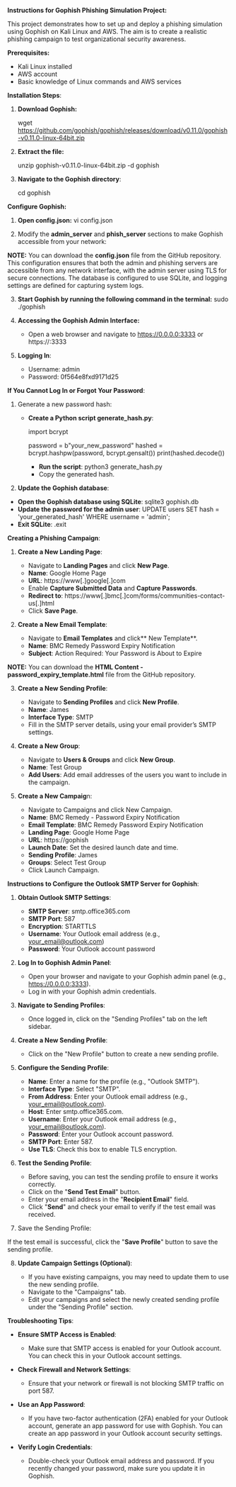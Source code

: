 **Instructions for Gophish Phishing Simulation Project:**

This project demonstrates how to set up and deploy a phishing simulation using Gophish on Kali Linux and AWS. The aim is to create a realistic phishing campaign to test organizational security awareness.

**Prerequisites:**

- Kali Linux installed
- AWS account
- Basic knowledge of Linux commands and AWS services

**Installation Steps**:

1. **Download Gophish:**

   wget https://github.com/gophish/gophish/releases/download/v0.11.0/gophish-v0.11.0-linux-64bit.zip

2. **Extract the file:**

   unzip gophish-v0.11.0-linux-64bit.zip -d gophish
  
3. **Navigate to the Gophish directory**:

   cd gophish

**Configure Gophish:**

1. **Open config.json:**  vi config.json

2. Modify the **admin_server** and **phish_server** sections to make Gophish accessible from your network:

**NOTE:** You can download the **config.json** file from the GitHub repository. This configuration ensures that both the admin and phishing servers are accessible from any network interface, with the admin server using TLS for secure connections. The database is configured to use SQLite, and logging settings are defined for capturing system logs. 

3. **Start Gophish by running the following command in the terminal:** sudo ./gophish

4. **Accessing the Gophish Admin Interface:**
   - Open a web browser and navigate to https://0.0.0.0:3333 or https://<Your-Kali-Linux-IP>:3333

5. **Logging In**:

   - Username: admin
   - Password:  0f564e8fxd9171d25

**If You Cannot Log In or Forgot Your Password**:

1. Generate a new password hash:

   - **Create a Python script generate_hash.py**:

      import bcrypt

      password = b"your_new_password"
      hashed = bcrypt.hashpw(password, bcrypt.gensalt())
      print(hashed.decode())

     - **Run the script**: python3 generate_hash.py
     - Copy the generated hash.
    
2. **Update the Gophish database**: 

- **Open the Gophish database using SQLite**: sqlite3 gophish.db
- **Update the password for the admin user**: UPDATE users SET hash = 'your_generated_hash' WHERE username = 'admin';
- **Exit SQLite**: .exit

**Creating a Phishing Campaign**:

1. **Create a New Landing Page**:
   
   - Navigate to **Landing Pages** and click **New Page**.
   - **Name**: Google Home Page
   - **URL**: https://www[.]google[.]com
   - Enable **Capture Submitted Data** and **Capture Passwords**.
   - **Redirect to**: https://www[.]bmc[.]com/forms/communities-contact-us[.]html
   - Click **Save Page**.

2. **Create a New Email Template**:

   - Navigate to **Email Templates** and click** New Template**.
   - **Name**: BMC Remedy Password Expiry Notification
   - **Subject**: Action Required: Your Password is About to Expire

**NOTE:** You can download the **HTML Content - password_expiry_template.html** file from the GitHub repository.

3. **Create a New Sending Profile**:

   - Navigate to **Sending Profiles** and click **New Profile**.
   - **Name**: James
   - **Interface Type**: SMTP
   - Fill in the SMTP server details, using your email provider’s SMTP settings.

4. **Create a New Group**:

   - Navigate to **Users & Groups** and click **New Group**.
   - **Name**: Test Group
   - **Add Users**: Add email addresses of the users you want to include in the campaign.

5. **Create a New Campaig**n:

   - Navigate to Campaigns and click New Campaign.
   - **Name**: BMC Remedy - Password Expiry Notification
   - **Email Template**: BMC Remedy Password Expiry Notification
   - **Landing Page**: Google Home Page
   - **URL**: https://gophish
   - **Launch Date**: Set the desired launch date and time.
   - **Sending Profile**: James
   - **Groups**: Select Test Group
   - Click Launch Campaign.

**Instructions to Configure the Outlook SMTP Server for Gophish**:

1. **Obtain Outlook SMTP Settings**:

   - **SMTP Server**: smtp.office365.com
   - **SMTP Port**: 587
   - **Encryption**: STARTTLS
   - **Username**: Your Outlook email address (e.g., your_email@outlook.com)
   - **Password**: Your Outlook account password
   
2. **Log In to Gophish Admin Panel**:

   - Open your browser and navigate to your Gophish admin panel (e.g., https://0.0.0.0:3333).
   - Log in with your Gophish admin credentials.

3. **Navigate to Sending Profiles**:

   - Once logged in, click on the "Sending Profiles" tab on the left sidebar.

4. **Create a New Sending Profile**:

   - Click on the "New Profile" button to create a new sending profile.

5. **Configure the Sending Profile**:

   - **Name**: Enter a name for the profile (e.g., "Outlook SMTP").
   - **Interface Type**: Select "SMTP".
   - **From Address**: Enter your Outlook email address (e.g., your_email@outlook.com).
   - **Host**: Enter smtp.office365.com.
   - **Username**: Enter your Outlook email address (e.g., your_email@outlook.com).
   - **Password**: Enter your Outlook account password.
   - **SMTP Port**: Enter 587.
   - **Use TLS**: Check this box to enable TLS encryption.

6. **Test the Sending Profile**:

   - Before saving, you can test the sending profile to ensure it works correctly.
   - Click on the "**Send Test Email**" button.
   - Enter your email address in the "**Recipient Email**" field.
   - Click "**Send**" and check your email to verify if the test email was received.

7. Save the Sending Profile:

If the test email is successful, click the "**Save Profile**" button to save the sending profile.

8. **Update Campaign Settings (Optional)**:

   - If you have existing campaigns, you may need to update them to use the new sending profile.
   - Navigate to the "Campaigns" tab.
   - Edit your campaigns and select the newly created sending profile under the "Sending Profile" section.

**Troubleshooting Tips**:

- **Ensure SMTP Access is Enabled**:
     - Make sure that SMTP access is enabled for your Outlook account. You can check this in your Outlook account settings.

- **Check Firewall and Network Settings**:
   - Ensure that your network or firewall is not blocking SMTP traffic on port 587.

- **Use an App Password**:

   - If you have two-factor authentication (2FA) enabled for your Outlook account, generate an app password for use with Gophish. You can create an app password in your Outlook    account security settings.

- **Verify Login Credentials**:

   - Double-check your Outlook email address and password. If you recently changed your password, make sure you update it in Gophish.
